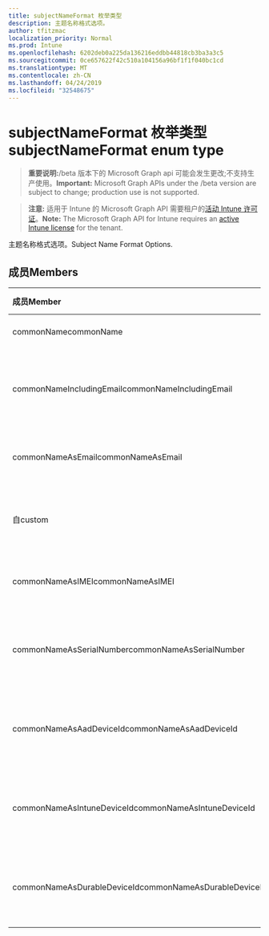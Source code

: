 ```yaml
---
title: subjectNameFormat 枚举类型
description: 主题名称格式选项。
author: tfitzmac
localization_priority: Normal
ms.prod: Intune
ms.openlocfilehash: 6202deb0a225da136216eddbb44818cb3ba3a3c5
ms.sourcegitcommit: 0ce657622f42c510a104156a96bf1f1f040bc1cd
ms.translationtype: MT
ms.contentlocale: zh-CN
ms.lasthandoff: 04/24/2019
ms.locfileid: "32548675"
---
```

# <a name="subjectnameformat-enum-type"></a><span data-ttu-id="44c07-103">subjectNameFormat 枚举类型</span><span class="sxs-lookup"><span data-stu-id="44c07-103">subjectNameFormat enum type</span></span>

> <span data-ttu-id="44c07-104">**重要说明:**/beta 版本下的 Microsoft Graph api 可能会发生更改;不支持生产使用。</span><span class="sxs-lookup"><span data-stu-id="44c07-104">**Important:** Microsoft Graph APIs under the /beta version are subject to change; production use is not supported.</span></span>

> <span data-ttu-id="44c07-105">**注意:** 适用于 Intune 的 Microsoft Graph API 需要租户的[活动 Intune 许可证](https://go.microsoft.com/fwlink/?linkid=839381)。</span><span class="sxs-lookup"><span data-stu-id="44c07-105">**Note:** The Microsoft Graph API for Intune requires an [active Intune license](https://go.microsoft.com/fwlink/?linkid=839381) for the tenant.</span></span>

<span data-ttu-id="44c07-106">主题名称格式选项。</span><span class="sxs-lookup"><span data-stu-id="44c07-106">Subject Name Format Options.</span></span>

## <a name="members"></a><span data-ttu-id="44c07-107">成员</span><span class="sxs-lookup"><span data-stu-id="44c07-107">Members</span></span>
|<span data-ttu-id="44c07-108">成员</span><span class="sxs-lookup"><span data-stu-id="44c07-108">Member</span></span>|<span data-ttu-id="44c07-109">值</span><span class="sxs-lookup"><span data-stu-id="44c07-109">Value</span></span>|<span data-ttu-id="44c07-110">说明</span><span class="sxs-lookup"><span data-stu-id="44c07-110">Description</span></span>|
|:---|:---|:---|
|<span data-ttu-id="44c07-111">commonName</span><span class="sxs-lookup"><span data-stu-id="44c07-111">commonName</span></span>|<span data-ttu-id="44c07-112">0</span><span class="sxs-lookup"><span data-stu-id="44c07-112">0</span></span>|<span data-ttu-id="44c07-113">公用名。</span><span class="sxs-lookup"><span data-stu-id="44c07-113">Common name.</span></span>|
|<span data-ttu-id="44c07-114">commonNameIncludingEmail</span><span class="sxs-lookup"><span data-stu-id="44c07-114">commonNameIncludingEmail</span></span>|<span data-ttu-id="44c07-115">1</span><span class="sxs-lookup"><span data-stu-id="44c07-115">1</span></span>|<span data-ttu-id="44c07-116">公用名称, 包括电子邮件。</span><span class="sxs-lookup"><span data-stu-id="44c07-116">Common Name Including Email.</span></span>|
|<span data-ttu-id="44c07-117">commonNameAsEmail</span><span class="sxs-lookup"><span data-stu-id="44c07-117">commonNameAsEmail</span></span>|<span data-ttu-id="44c07-118">2 </span><span class="sxs-lookup"><span data-stu-id="44c07-118">2</span></span>|<span data-ttu-id="44c07-119">电子邮件的常见名称。</span><span class="sxs-lookup"><span data-stu-id="44c07-119">Common Name As Email.</span></span>|
|<span data-ttu-id="44c07-120">自</span><span class="sxs-lookup"><span data-stu-id="44c07-120">custom</span></span>|<span data-ttu-id="44c07-121">3 </span><span class="sxs-lookup"><span data-stu-id="44c07-121">3</span></span>|<span data-ttu-id="44c07-122">自定义主题名称格式。</span><span class="sxs-lookup"><span data-stu-id="44c07-122">Custom subject name format.</span></span>|
|<span data-ttu-id="44c07-123">commonNameAsIMEI</span><span class="sxs-lookup"><span data-stu-id="44c07-123">commonNameAsIMEI</span></span>|<span data-ttu-id="44c07-124">5 </span><span class="sxs-lookup"><span data-stu-id="44c07-124">5</span></span>|<span data-ttu-id="44c07-125">作为 IMEI 的常用名称。</span><span class="sxs-lookup"><span data-stu-id="44c07-125">Common Name As IMEI.</span></span>|
|<span data-ttu-id="44c07-126">commonNameAsSerialNumber</span><span class="sxs-lookup"><span data-stu-id="44c07-126">commonNameAsSerialNumber</span></span>|<span data-ttu-id="44c07-127">6 </span><span class="sxs-lookup"><span data-stu-id="44c07-127">6</span></span>|<span data-ttu-id="44c07-128">作为序列号的常用名称。</span><span class="sxs-lookup"><span data-stu-id="44c07-128">Common Name As Serial Number.</span></span>|
|<span data-ttu-id="44c07-129">commonNameAsAadDeviceId</span><span class="sxs-lookup"><span data-stu-id="44c07-129">commonNameAsAadDeviceId</span></span>|<span data-ttu-id="44c07-130">7 </span><span class="sxs-lookup"><span data-stu-id="44c07-130">7</span></span>|<span data-ttu-id="44c07-131">作为序列号的常用名称。</span><span class="sxs-lookup"><span data-stu-id="44c07-131">Common Name As Serial Number.</span></span>|
|<span data-ttu-id="44c07-132">commonNameAsIntuneDeviceId</span><span class="sxs-lookup"><span data-stu-id="44c07-132">commonNameAsIntuneDeviceId</span></span>|<span data-ttu-id="44c07-133">8 </span><span class="sxs-lookup"><span data-stu-id="44c07-133">8</span></span>|<span data-ttu-id="44c07-134">作为序列号的常用名称。</span><span class="sxs-lookup"><span data-stu-id="44c07-134">Common Name As Serial Number.</span></span>|
|<span data-ttu-id="44c07-135">commonNameAsDurableDeviceId</span><span class="sxs-lookup"><span data-stu-id="44c07-135">commonNameAsDurableDeviceId</span></span>|<span data-ttu-id="44c07-136">9 </span><span class="sxs-lookup"><span data-stu-id="44c07-136">9</span></span>|<span data-ttu-id="44c07-137">作为序列号的常用名称。</span><span class="sxs-lookup"><span data-stu-id="44c07-137">Common Name As Serial Number.</span></span>|





